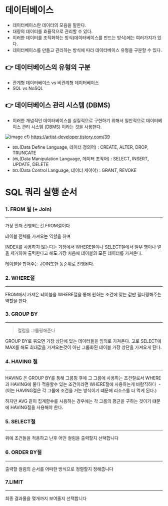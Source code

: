 # **데이터베이스**

+ 데이터베이스란 데이터의 모음을 말한다.
+ 대량의 데이터를 효율적으로 관리할 수 있다.
+ 이러한 데이터를 조직화하는 방식(데이터베이스를 만드는 방식)에는 여러가지가 있다.
+ 데이터베이스를 만들고 관리하는 방식에 따라 데이터베이스 유형을 구분할 수 있다.

## 👉 데이터베이스의 유형의 구분

+ 관계형 데이터베이스 vs 비관계형 데이터베이스
+ SQL vs NoSQL

## 👉 데이터베이스 관리 시스템 (DBMS)

+ 이러한 개념적인 데이터베이스를 실질적으로 구현하기 위해서 일반적으로 데이터베이스 관리 시스템 (DBMS) 이라는 것을 사용한다.

![image](https://github.com/noxknow/SQL_study/assets/122594223/1489c1ef-4502-4f8b-bba4-6704bced6199)
cf) https://artist-developer.tistory.com/39

- `DDL`(Data Define Language, 데이터 정의어) : CREATE, ALTER, DROP, TRUNCATE
- `DML`(Data Manipulation Language, 데이터 조작어) : SELECT, INSERT, UPDATE, DELETE
- `DCL`(Data Control Language, 데이터 제어어) : GRANT, REVOKE

# SQL 쿼리 실행 순서

### 1. FROM 절 (+ Join)

---

가장 먼저 진행되는건 FROM절이다

테이블 전체를 가져오는 역할을 하며

INDEX를 사용하지 않는다는 가정에서 WHERE절이나 SELECT절에서 일부 행이나 열을 제거하여 출력한다고 해도 가장 처음에 테이블의 모든 데이터를 가져온다.

테이블을 합쳐주는 JOIN또한 동순위로 진행된다.

### **2.  WHERE절**

---

FROM에서 가져온 테이블을 WHERE절을 통해 원하는 조건에 맞는 값만 필터링해주는 역할을 한다

### **3. GROUP BY**

---

> 컬럼을 그룹핑해준다
> 

GROUP BY로 묶으면 가장 상단에 있는 데이터들을 임의로 가져온다. 고로 SELECT에 MAX를 해도 최대값을 가져오는것이 아닌 그룹화된 테이블 가장 상단을 가져오게 된다.

### **4. HAVING 절**

---

HAVING 은 GROUP BY를 통해 그룹핑 후에 그 그룹에 사용하는 조건절로서 WHERE 과 HAVING에 둘다 적용할수 있는 조건이라면 WHERE절에 사용하는게 바람직하다  -  (이는 HAVING절은 각 그룹에 조건을 거는 방식이기 떄문에 리소스를 더 먹게 된다.)

하지만 AVG 같이 집계함수를 사용하는 경우에는 각 그룹의 평균을 구하는 것이기 떄문에 HAVING절을 사용해야 한다.

### **5. SELECT절**

---

위에 조건들을 적용하고 난후 어떤 컬럼을 출력할지 선택합니다

### **6. ORDER BY절**

---

출력할 컬럼의 순서를 어떠한 방식으로 정렬할지 정해줍니다

### **7.LIMIT**

---

최종 결과물을 몇개까지 보여줄지 선택합니다
